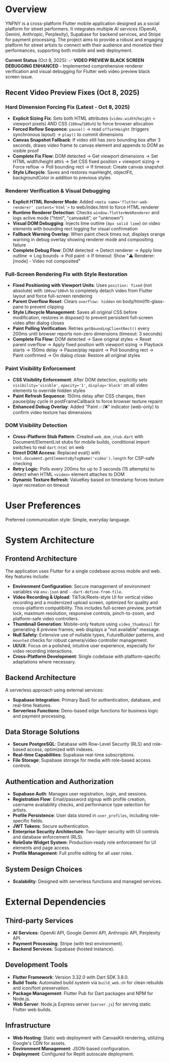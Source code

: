 # Overview

YNFNY is a cross-platform Flutter mobile application designed as a social platform for street performers. It integrates multiple AI services (OpenAI, Gemini, Anthropic, Perplexity), Supabase for backend services, and Stripe for payment processing. The project aims to provide a robust and engaging platform for street artists to connect with their audience and monetize their performances, supporting both mobile and web deployment.

**Current Status** (Oct 8, 2025): ✅ **VIDEO PREVIEW BLACK SCREEN DEBUGGING ENHANCED** - Implemented comprehensive renderer verification and visual debugging for Flutter web video preview black screen issue.

## Recent Video Preview Fixes (Oct 8, 2025)

### Hard Dimension Forcing Fix (Latest - Oct 8, 2025)
- **Explicit Sizing Fix**: Sets both HTML attributes (`video.width`/`height` = viewport pixels) AND CSS (`100vw`/`100vh`) to force browser allocation
- **Forced Reflow Sequence**: `pause()` → read `offsetHeight` (triggers synchronous layout) → `play()` to commit dimensions
- **Canvas Snapshot Fallback**: If video still has zero bounding box after 3 seconds, draws video frame to canvas element and appends to DOM as visible proof
- **Complete Fix Flow**: DOM detected → Get viewport dimensions → Set HTML width/height attrs → Set CSS fixed position + viewport sizing → Force reflow → Poll bounding rect → If timeout: Create canvas snapshot
- **Style Lifecycle**: Saves and restores maxHeight, objectFit, backgroundColor in addition to previous styles

### Renderer Verification & Visual Debugging
- **Explicit HTML Renderer Mode**: Added `<meta name='flutter-web-renderer' content='html'>` to web/index.html to force HTML renderer
- **Runtime Renderer Detection**: Checks `window.flutterWebRenderer` and logs active mode ("html", "canvaskit", or "unknown")
- **Visual DOM Debugging**: Injects lime outline (`4px solid lime`) on video elements with bounding rect logging for visual confirmation
- **Fallback Warning Overlay**: When paint check times out, displays orange warning in debug overlay showing renderer mode and compositing failure
- **Complete Debug Flow**: DOM detected → Detect renderer → Apply lime outline → Log bounds → Poll paint → If timeout: Show "⚠️ Renderer: [mode] - Video not composited"

### Full-Screen Rendering Fix with Style Restoration
- **Fixed Positioning with Viewport Units**: Uses `position: fixed` (not absolute) with `100vw/100vh` to completely detach video from Flutter layout and force full-screen rendering
- **Parent Overflow Reset**: Clears `overflow: hidden` on body/html/flt-glass-pane to prevent clipping
- **Style Lifecycle Management**: Saves all original CSS before modification, restores in dispose() to prevent persistent full-screen video after dialog closes
- **Paint Polling Verification**: Retries `getBoundingClientRect()` every 200ms until browser reports non-zero dimensions (timeout: 3 seconds)
- **Complete Fix Flow**: DOM detected → Save original styles → Reset parent overflow → Apply fixed position with viewport sizing → Playback starts → 150ms delay → Pause/play repaint → Poll bounding rect → Paint confirmed → On dialog close: Restore all original styles

### Paint Visibility Enforcement
- **CSS Visibility Enforcement**: After DOM detection, explicitly sets `visibility='visible'`, `opacity='1'`, `display='block'` on all video elements to override hidden styles
- **Paint Refresh Sequence**: 150ms delay after CSS changes, then pause/play cycle in postFrameCallback to force browser texture repaint
- **Enhanced Debug Overlay**: Added "Paint ✅/❌" indicator (web-only) to confirm video texture has dimensions

### DOM Visibility Detection
- **Cross-Platform Stub Pattern**: Created `web_dom_stub.dart` with Document/ElementList stubs for mobile builds, conditional import switches to real `dart:html` on web
- **Direct DOM Access**: Replaced eval() with `html.document.getElementsByTagName('video').length` for CSP-safe checking
- **Retry Logic**: Polls every 200ms for up to 3 seconds (15 attempts) to detect when HTML `<video>` element attaches to DOM
- **Dynamic Texture Refresh**: ValueKey based on timestamp forces texture layer recreation on timeout

# User Preferences

Preferred communication style: Simple, everyday language.

# System Architecture

## Frontend Architecture
The application uses Flutter for a single codebase across mobile and web. Key features include:
- **Environment Configuration**: Secure management of environment variables via `env.json` and `--dart-define-from-file`.
- **Video Recording & Upload**: TikTok/Reels-style UI for vertical video recording and a modernized upload screen, optimized for quality and cross-platform compatibility. This includes full-screen preview, portrait lock, maximum resolution, responsive controls, pinch-to-zoom, and platform-safe video controllers.
- **Thumbnail Generation**: Mobile-only feature using `video_thumbnail` for generating 8 preview frames; web displays a "not available" message.
- **Null Safety**: Extensive use of nullable types, FutureBuilder patterns, and `mounted` checks for robust camera/video controller management.
- **UI/UX**: Focus on a polished, intuitive user experience, especially for video recording interactions.
- **Cross-Platform Development**: Single codebase with platform-specific adaptations where necessary.

## Backend Architecture
A serverless approach using external services:
- **Supabase Integration**: Primary BaaS for authentication, database, and real-time features.
- **Serverless Functions**: Deno-based edge functions for business logic and payment processing.

## Data Storage Solutions
- **Secure PostgreSQL**: Database with Row-Level Security (RLS) and role-based access, optimized with indexes.
- **Real-time Capabilities**: Supabase real-time subscriptions.
- **File Storage**: Supabase storage for media with role-based access controls.

## Authentication and Authorization
- **Supabase Auth**: Manages user registration, login, and sessions.
- **Registration Flow**: Email/password signup with profile creation, username availability checks, and performance type selection for artists.
- **Profile Persistence**: User data stored in `user_profiles`, including role-specific fields.
- **JWT Tokens**: Secure authentication.
- **Enterprise Security Architecture**: Two-layer security with UI controls and database enforcement (RLS).
- **RoleGate Widget System**: Production-ready role enforcement for UI elements and page access.
- **Profile Management**: Full profile editing for all user roles.

## System Design Choices
- **Scalability**: Designed with serverless functions and managed services.

# External Dependencies

## Third-party Services
- **AI Services**: OpenAI API, Google Gemini API, Anthropic API, Perplexity API.
- **Payment Processing**: Stripe (with test environment).
- **Backend Services**: Supabase (hosted instance).

## Development Tools
- **Flutter Framework**: Version 3.32.0 with Dart SDK 3.8.0.
- **Build Tools**: Automated build system via `build_web.sh` for clean rebuilds and icon/font preservation.
- **Package Management**: Flutter Pub for Dart packages and NPM for Node.js.
- **Web Server**: Node.js Express server (`server.js`) for serving static Flutter web builds.

## Infrastructure
- **Web Hosting**: Static web deployment with CanvasKit rendering, utilizing Google's CDN for assets.
- **Environment Management**: JSON-based configuration.
- **Deployment**: Configured for Replit autoscale deployment.